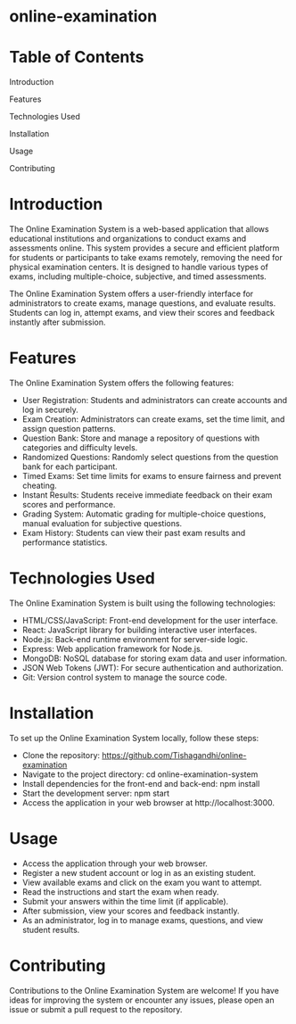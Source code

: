 # online-examination
# Table of Contents

Introduction

Features

Technologies Used

Installation

Usage

Contributing

# Introduction
The Online Examination System is a web-based application that allows educational institutions and organizations to conduct exams and assessments online. This system provides a secure and efficient platform for students or participants to take exams remotely, removing the need for physical examination centers. It is designed to handle various types of exams, including multiple-choice, subjective, and timed assessments.

The Online Examination System offers a user-friendly interface for administrators to create exams, manage questions, and evaluate results. Students can log in, attempt exams, and view their scores and feedback instantly after submission.

# Features
The Online Examination System offers the following features:

* User Registration: Students and administrators can create accounts and log in securely.
* Exam Creation: Administrators can create exams, set the time limit, and assign question patterns.
* Question Bank: Store and manage a repository of questions with categories and difficulty levels.
* Randomized Questions: Randomly select questions from the question bank for each participant.
* Timed Exams: Set time limits for exams to ensure fairness and prevent cheating.
* Instant Results: Students receive immediate feedback on their exam scores and performance.
* Grading System: Automatic grading for multiple-choice questions, manual evaluation for subjective questions.
* Exam History: Students can view their past exam results and performance statistics.
# Technologies Used
The Online Examination System is built using the following technologies:

* HTML/CSS/JavaScript: Front-end development for the user interface.
* React: JavaScript library for building interactive user interfaces.
* Node.js: Back-end runtime environment for server-side logic.
* Express: Web application framework for Node.js.
* MongoDB: NoSQL database for storing exam data and user information.
* JSON Web Tokens (JWT): For secure authentication and authorization.
* Git: Version control system to manage the source code.
# Installation
To set up the Online Examination System locally, follow these steps:

* Clone the repository: https://github.com/Tishagandhi/online-examination
* Navigate to the project directory: cd online-examination-system
* Install dependencies for the front-end and back-end: npm install
* Start the development server: npm start
* Access the application in your web browser at http://localhost:3000.
# Usage
* Access the application through your web browser.
* Register a new student account or log in as an existing student.
* View available exams and click on the exam you want to attempt.
* Read the instructions and start the exam when ready.
* Submit your answers within the time limit (if applicable).
* After submission, view your scores and feedback instantly.
* As an administrator, log in to manage exams, questions, and view student results.
# Contributing
Contributions to the Online Examination System are welcome! If you have ideas for improving the system or encounter any issues, please open an issue or submit a pull request to the repository.



